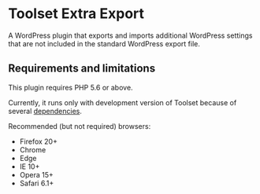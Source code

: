 # Toolset Extra Export

A WordPress plugin that exports and imports additional WordPress settings that are not included in the standard WordPress export file.

## Requirements and limitations

This plugin requires PHP 5.6 or above.
 
Currently, it runs only with development version of Toolset because of several [dependencies](docs/toolset_dependencies.md).

Recommended (but not required) browsers:  

- Firefox 20+
- Chrome
- Edge
- IE 10+
- Opera 15+
- Safari 6.1+

